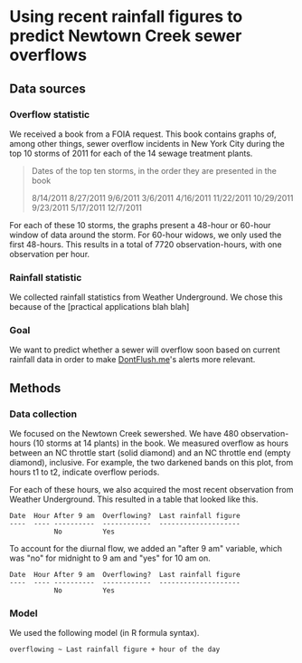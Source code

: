 Using recent rainfall figures to predict Newtown Creek sewer overflows
===

<!-- introduction -->

## Data sources

### Overflow statistic
We received a book from a FOIA request. This book contains graphs of, among
other things, sewer overflow incidents in New York City during the top 10
storms of 2011 for each of the 14 sewage treatment plants.

> Dates of the top ten storms, in the order they are presented in the book
> 
> 8/14/2011
> 8/27/2011
> 9/6/2011
> 3/6/2011
> 4/16/2011
> 11/22/2011
> 10/29/2011
> 9/23/2011
> 5/17/2011
> 12/7/2011

For each of these 10 storms, the graphs present a 48-hour or 60-hour window
of data around the storm. For 60-hour widows, we only used the first 48-hours.
This results in a total of 7720 observation-hours, with one observation per
hour.

<!-- picture of the book and a plot from it -->

### Rainfall statistic
We collected rainfall statistics from Weather Underground. We chose this
because of the [practical applications blah blah]

### Goal
We want to predict whether a sewer will overflow soon based on current
rainfall data in order to make [DontFlush.me](http://dontflush.me)'s alerts
more relevant.

## Methods

### Data collection
We focused on the Newtown Creek sewershed. We have 480 observation-hours
(10 storms at 14 plants) in the book. We measured overflow as hours between
an NC throttle start (solid diamond) and an NC throttle end (empty diamond),
inclusive. For example, the two darkened bands on this plot, from hours t1
to t2, indicate overflow periods.

<!-- picture with dots -->

For each of these hours, we also acquired the most recent observation from
Weather Underground. This resulted in a table that looked like this.

    Date  Hour After 9 am  Overflowing?  Last rainfall figure
    ----  ---- ----------  ------------  --------------------
               No          Yes

To account for the diurnal flow, we added an "after 9 am" variable, which was
"no" for midnight to 9 am and "yes" for 10 am on.

    Date  Hour After 9 am  Overflowing?  Last rainfall figure
    ----  ---- ----------  ------------  --------------------
               No          Yes

### Model
We used the following model (in R formula syntax).

    overflowing ~ Last rainfall figure + hour of the day


